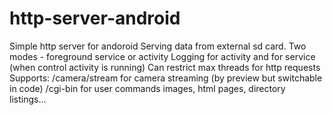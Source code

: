 # http-server-android
Simple http server for andoroid
Serving data from external sd card. 
Two modes - foreground service or activity
Logging for activity and for service (when control activity is running)
Can restrict max threads for http requests
Supports:
/camera/stream for camera streaming (by preview but switchable in code)
/cgi-bin for user commands
images,
html pages,
directory listings...
